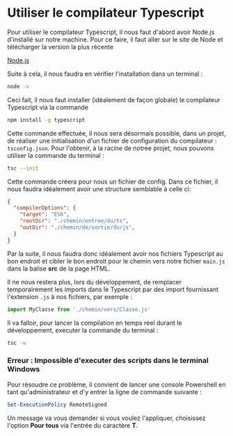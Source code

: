 # Utiliser le compilateur Typescript

Pour utiliser le compilateur Typescript, il nous faut d'abord avoir Node.js d'installé sur notre machine. Pour ce faire, il faut aller sur le site de Node et télécharger la version la plus récente 

[Node.js](https://nodejs.org/en/)

Suite à cela, il nous faudra en vérifier l'installation dans un terminal : 

```bash
node -v
```

Ceci fait, il nous faut installer (idéalement de façon globale) le compilateur Typescript via la commande 

```bash
npm install -g typescript
```

Cette commande effectuée, il nous sera désormais possible, dans un projet, de réaliser une initialisation d'un fichier de configuration du compilateur : `tsconfig.json`. Pour l'obtenir, à la racine de notree projet, nous pouvons utiliser la commande du terminal :

```bash
tsc --init
```

Cette commande créera pour nous un fichier de config. Dans ce fichier, il nous faudra idéalement avoir une structure semblable à celle ci: 

```json
{
  "compilerOptions": {
    "target": "ES6",
    "rootDir": "./chemin/entree/du/ts",
    "outDir": "./chemin/de/sortie/du/js",
  }
}
```

Par la suite, il nous faudra donc idéalement avoir nos fichiers Typescript au bon endroit et cibler le bon endroit pour le chemin vers notre fichier `main.js` dans la balise **src** de la page HTML.

Il ne nous restera plus, lors du développement, de remplacer temporairement les imports dans le Typescript par des import fournissant l'extension `.js` à nos fichiers, par exemple : 

```ts
import MyClasse from './chemin/vers/Classe.js'
```

Il va falloir, pour lancer la compilation en temps réel durant le développement, executer la commande du terminal : 

```bash
tsc -w
```

### Erreur : Impossible d'executer des scripts dans le terminal Windows

Pour résoudre ce problème, il convient de lancer une console Powershell en tant qu'administrateur et d'y entrer la ligne de commande suivante : 

```powershell
Set-ExecutionPolicy RemoteSigned
```

Un message va vous demander si vous voulez l'appliquer, choisissez l'option **Pour tous** via l'entrée du caractère **T**.
